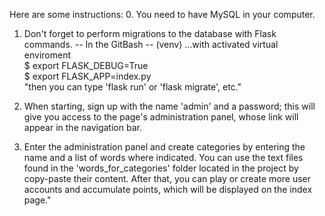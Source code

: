 Here are some instructions:
0. You need to have MySQL in your computer.
1. Don't forget to perform migrations to the database with Flask commands.
-- In the GitBash --
(venv) ...with activated virtual enviroment</br>
$ export FLASK_DEBUG=True</br>
$ export FLASK_APP=index.py</br>
"then you can type 'flask run' or 'flask migrate', etc."

2. When starting, sign up with the name 'admin' and a password; this will give you access to the page's administration panel, whose link will appear in the navigation bar. 
3. Enter the administration panel and create categories by entering the name and a list of words where indicated. You can use the text files found in the 'words_for_categories' folder located in the project by copy-paste their content. 
After that, you can play or create more user accounts and accumulate points, which will be displayed on the index page."
